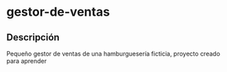 # gestor-de-ventas
## Descripción
Pequeño gestor de ventas de una hamburguesería ficticia, proyecto creado para aprender
